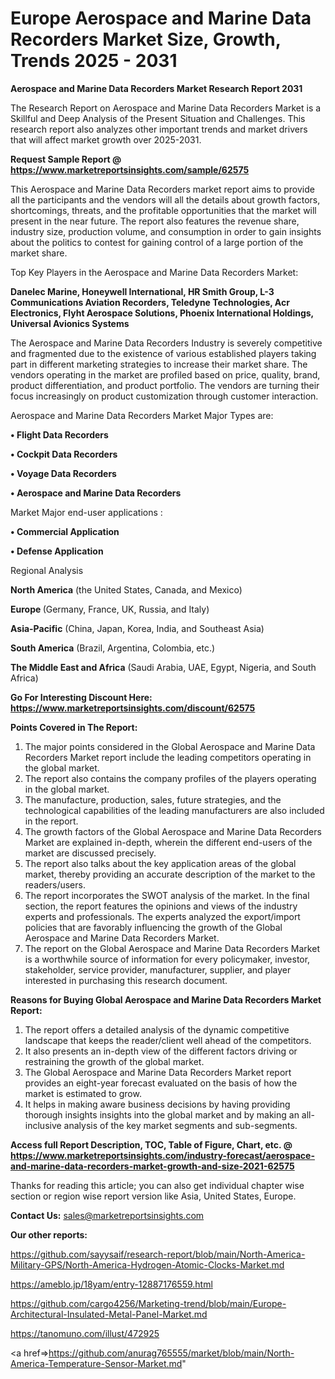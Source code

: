 # Europe Aerospace and Marine Data Recorders Market Size, Growth, Trends 2025 - 2031

<strong>Aerospace and Marine Data Recorders Market Research Report 2031</strong>

The Research Report on Aerospace and Marine Data Recorders Market is a Skillful and Deep Analysis of the Present Situation and Challenges. This research report also analyzes other important trends and market drivers that will affect market growth over 2025-2031.

<strong>Request Sample Report @ <a href=https://www.marketreportsinsights.com/sample/62575>https://www.marketreportsinsights.com/sample/62575</a></strong>

This Aerospace and Marine Data Recorders market report aims to provide all the participants and the vendors will all the details about growth factors, shortcomings, threats, and the profitable opportunities that the market will present in the near future. The report also features the revenue share, industry size, production volume, and consumption in order to gain insights about the politics to contest for gaining control of a large portion of the market share.

Top Key Players in the Aerospace and Marine Data Recorders Market:

<strong>Danelec Marine, Honeywell International, HR Smith Group, L-3 Communications Aviation Recorders, Teledyne Technologies, Acr Electronics, Flyht Aerospace Solutions, Phoenix International Holdings, Universal Avionics Systems</strong>

The Aerospace and Marine Data Recorders Industry is severely competitive and fragmented due to the existence of various established players taking part in different marketing strategies to increase their market share. The vendors operating in the market are profiled based on price, quality, brand, product differentiation, and product portfolio. The vendors are turning their focus increasingly on product customization through customer interaction.

Aerospace and Marine Data Recorders Market Major Types are:

<strong>• Flight Data Recorders

• Cockpit Data Recorders

• Voyage Data Recorders

• Aerospace and Marine Data Recorders</strong>

Market Major end-user applications :

<strong>• Commercial Application

• Defense Application</strong>

Regional Analysis

</u><strong><b>North America</b></strong> (the United States, Canada, and Mexico)

<strong><b>Europe </b></strong>(Germany, France, UK, Russia, and Italy)

<strong><b>Asia-Pacific</b></strong> (China, Japan, Korea, India, and Southeast Asia)

<strong><b>South America</b></strong> (Brazil, Argentina, Colombia, etc.)

<strong><b>The Middle East and Africa</b></strong> (Saudi Arabia, UAE, Egypt, Nigeria, and South Africa)

<strong>Go For Interesting Discount Here: <a href=https://www.marketreportsinsights.com/discount/62575>https://www.marketreportsinsights.com/discount/62575</a></strong>

<strong>Points Covered in The Report:</strong>
<ol>
  <li>The major points considered in the Global Aerospace and Marine Data Recorders Market report include the leading competitors operating in the global market.</li>
  <li>The report also contains the company profiles of the players operating in the global market.</li>
  <li>The manufacture, production, sales, future strategies, and the technological capabilities of the leading manufacturers are also included in the report.</li>
  <li>The growth factors of the Global Aerospace and Marine Data Recorders Market are explained in-depth, wherein the different end-users of the market are discussed precisely.</li>
  <li>The report also talks about the key application areas of the global market, thereby providing an accurate description of the market to the readers/users.</li>
  <li>The report incorporates the SWOT analysis of the market. In the final section, the report features the opinions and views of the industry experts and professionals. The experts analyzed the export/import policies that are favorably influencing the growth of the Global Aerospace and Marine Data Recorders Market.</li>
  <li>The report on the Global Aerospace and Marine Data Recorders Market is a worthwhile source of information for every policymaker, investor, stakeholder, service provider, manufacturer, supplier, and player interested in purchasing this research document.</li>
</ol>
<strong>Reasons for Buying Global Aerospace and Marine Data Recorders Market Report:</strong>

<ol>
  <li>The report offers a detailed analysis of the dynamic competitive landscape that keeps the reader/client well ahead of the competitors.</li>
  <li>It also presents an in-depth view of the different factors driving or restraining the growth of the global market.</li>
  <li>The Global Aerospace and Marine Data Recorders Market report provides an eight-year forecast evaluated on the basis of how the market is estimated to grow.</li>
  <li>It helps in making aware business decisions by having providing thorough insights insights into the global market and by making an all-inclusive analysis of the key market segments and sub-segments.</li>
</ol>
<strong>Access full Report Description, TOC, Table of Figure, Chart, etc. @ <a href=https://www.marketreportsinsights.com/industry-forecast/aerospace-and-marine-data-recorders-market-growth-and-size-2021-62575>https://www.marketreportsinsights.com/industry-forecast/aerospace-and-marine-data-recorders-market-growth-and-size-2021-62575</a></strong>


Thanks for reading this article; you can also get individual chapter wise section or region wise report version like Asia, United States, Europe.

<strong>Contact Us:</strong>
sales@marketreportsinsights.com

<strong>Our other reports:</strong>

<a href=https://github.com/sayysaif/research-report/blob/main/North-America-Military-GPS/North-America-Hydrogen-Atomic-Clocks-Market.md>https://github.com/sayysaif/research-report/blob/main/North-America-Military-GPS/North-America-Hydrogen-Atomic-Clocks-Market.md</a>

<a href=https://ameblo.jp/18yam/entry-12887176559.html>https://ameblo.jp/18yam/entry-12887176559.html</a>

<a href=https://github.com/cargo4256/Marketing-trend/blob/main/Europe-Architectural-Insulated-Metal-Panel-Market.md>https://github.com/cargo4256/Marketing-trend/blob/main/Europe-Architectural-Insulated-Metal-Panel-Market.md</a>

<a href=https://tanomuno.com/illust/472925>https://tanomuno.com/illust/472925</a>

<a href=>https://github.com/anurag765555/market/blob/main/North-America-Temperature-Sensor-Market.md</a>"
